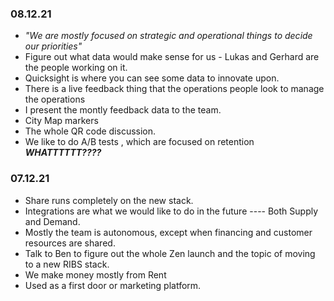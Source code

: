 ###  08.12.21
- *"We are mostly focused on strategic and operational things to decide our priorities"*
- Figure out what data would make sense for us - Lukas and Gerhard are the people working on it.
- Quicksight is where you can see some data to innovate upon.
- There is a live feedback thing that the operations people look to manage the operations
- I present the montly feedback data to the team.
- City Map markers
- The whole QR code discussion.
- We like to do A/B tests , which are focused on retention ***WHATTTTTT????***

###  07.12.21
- Share runs completely on the new stack.
- Integrations are what we would like to do in the future ---- Both Supply and Demand.
- Mostly the team is autonomous, except when financing and customer resources are shared.
- Talk to Ben to figure out the whole Zen launch and the topic of moving to a new RIBS stack.
- We make money mostly from Rent
- Used as a first door or marketing platform.

